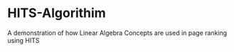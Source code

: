 # HITS-Algorithim
A demonstration of how Linear Algebra Concepts are used in page ranking using HITS
